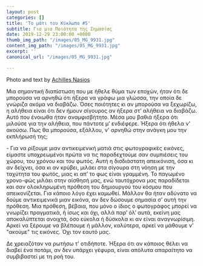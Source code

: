 ```yaml
---
layout: post
categories: []
title: 'Το μάτι του Κύκλωπα #5'
subtitle: Για μια Ποιότητα της Σημασίας
date: 2019-12-29 23:00:00 +0000
thumb_img_path: "/images/05_MG_9931.jpg"
content_img_path: "/images/05_MG_9931.jpg"
excerpt: ''
canonical_url: "/images/05_MG_9931.jpg"

---
```

Photo and text by <a href="https://anikon.org/" target="blank">Achilles Nasios</a>

Μια σημαντική διαπίστωση που με ήθελε θύμα των εποχών, ήταν ότι δε μπορούσα να αρνηθώ ότι ήξερα να γράφω μια γλώσσα, την οποία δε γνώριζα ακόμα να διαβάζω. Όσες ποιότητες κι αν μπορούσα να ξεχωρίζω, η αλήθεια είναι ότι δεν ήμουν σίγουρος αν ήξερα στ’ αλήθεια να διαβάζω. Αυτό που ένοιωθα ήταν αναμφισβήτητο. Μέσα μου βαθιά ήξερα ότι μιλούσε για την αλήθεια, που πάντοτε μ’ ενδιέφερε. Ήξερα ότι ήθελα ν' ακούσω. Πως θα μπορούσα, εξάλλου, ν' αρνηθώ στην ανάγκη μου την εκπλήρωσή της;

\- Για να ρίξουμε μιαν αντικειμενική ματιά στις φωτογραφικές εικόνες, είμαστε υποχρεωμένοι πρώτα να τις παραδεχτούμε σαν συμπιέσεις του χώρου, του χρόνου και του φωτός. Αυτή η δισδιάστατη απεικόνιση, όσα κι αν δείχνει, όσα κι αν κρύβει, μιλάει στα σίγουρα στη νόηση με την ταχύτητα του φωτός, μιας κι απ’ το φως είναι γραμμένη. Το παγωμένο χρονο-φώς μιλάει στην αίσθησή μας, ενώ ταυτόχρονα μας παραδίδεται και σαν ολοκληρωμένη πρόθεση του δημιουργού του κόσμου που απεικονίζεται. Για κάποιο λόγο έχει καμωθεί. Μάλλον θα ήταν αδύνατο να δούμε αντικειμενικά μιαν εικόνα, αν δεν δώσουμε σημασία σ’ αυτή την πρόθεση. Μια πρόθεση, βέβαια, που μόνο ο ίδιος ο φωτογράφος μπορεί να γνωρίζει πραγματικά, ή ίσως και όχι, αλλά παρ’ όλ’ αυτά, εκείνη μας αποκαλύπτεται ανοιχτά, όσο εύκολα ή δύσκολα κι αν είναι αναγνωρίσιμη. Αρκεί να ξέρουμε να βλέπουμε ή μάλλον, καλύτερα, αρκεί να μάθουμε ν’ "ακούμε" τις εικόνες. Όχι τον εαυτό μας.

Δε χρειαζόταν να ρωτήσω τ' οτιδήποτε. Ήξερα ότι αν κάποιος θέλει να διαβεί ένα ποτάμι, αν δεν υπάρχει γέφυρα, είναι απόλυτα απαραίτητο να συμβιβαστεί με τη ροή του.